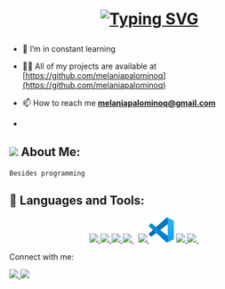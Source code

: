 

<h1 align="center">
	
[![Typing SVG](https://readme-typing-svg.herokuapp.com?size=29&duration=4000&color=6F8EE3&lines=Hi+%F0%9F%91%8B%2C+I'm+Melania+Palomino+;%F0%9F%91%A9%E2%80%8D%F0%9F%92%BB++Welcome+to+my+repository+)](https://git.io/typing-svg)
</h1>


- 🌱 I’m in constant learning 

- 👨‍💻 All of my projects are available at [https://github.com/melaniapalominoq](https://github.com/melaniapalominoq)

- 📫 How to reach me **melaniapalominoq@gmail.com**
- 

## <img src="https://raw.githubusercontent.com/melaniapalominoq/melaniapalominoq/main/wave.gif" width="30"> About Me: 

<span align="left">
 
```
Besides programming
```
</span>
  




## 🚀 Languages and Tools:


<p align="center"> 
    <a href="https://developer.mozilla.org/en-US/docs/Web/JavaScript" target="_blank"> <img src="https://img.icons8.com/color/48/000000/javascript.png"/> </a> 
    <a href="https://www.w3.org/html/" target="_blank"> <img src="https://img.icons8.com/color/48/000000/html-5.png"/> </a> 
    <a href="https://www.w3schools.com/css/" target="_blank"> <img src="https://img.icons8.com/color/48/000000/css3.png"/> </a>
  <a style="padding-right:8px;" href="https://nodejs.org" target="_blank"> <img src="https://img.icons8.com/color/48/000000/nodejs.png"/> </a> 
    <a href="https://firebase.google.com/" target="_blank"> <img src="https://img.icons8.com/color/48/000000/firebase.png"/> </a> 
    <a href="https://vscode.dev/" target="_blank"> <img src="https://github.com/devicons/devicon/blob/master/icons/vscode/vscode-original.svg" width="45" height="45"/></a>
    <a href="https://www.figma.com/" target="_blank"> <img src="https://img.icons8.com/office/45/000000/figma.png"/> </a>
    <a href="https://git-scm.com/" target="_blank"> <img src="https://img.icons8.com/color/48/000000/git.png"/> </a>
  <a style="padding-right:8px;" href="https://eslint.org" target="_blank">  <img src="" /></a> 
 <a style="padding-right:8px;" href="https://jestjs.io" target="_blank">  <img src=""  /></a> 
     
     
</p

  

 ## Connect with me:
  

 
<p align="center">

<a href = "linkedin.com/in/melania-p-4a8806a8"> <img src="https://img.icons8.com/fluent/48/000000/linkedin.png"/> </a>
<a href = "mailto:melaniapalominoq@gmail.com"> <img src="https://img.icons8.com/color/48/000000/gmail-new.png"/> </a>

</p>

												   
	

